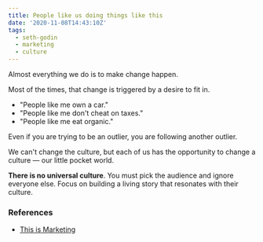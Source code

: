 ```yaml
---
title: People like us doing things like this
date: '2020-11-08T14:43:10Z'
tags:
  - seth-godin
  - marketing
  - culture
---
```


Almost everything we do is to make change happen.

Most of the times, that change is triggered by a desire to fit in.

- "People like me own a car."
- "People like me don't cheat on taxes."
- "People like me eat organic."

Even if you are trying to be an outlier, you are following another outlier.

We can't change the culture, but each of us has the opportunity to change a culture — our little pocket world.

**There is no universal culture**. You must pick the audience and ignore everyone else. Focus on building a living story that resonates with their culture.

### References

- [This is Marketing](../books/this-is-marketing)
